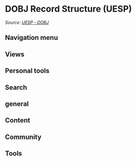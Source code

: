 # DOBJ Record Structure (UESP)

*Source: [UESP - DOBJ](https://en.uesp.net/wiki/Skyrim_Mod:Mod_File_Format/DOBJ)*

## Navigation menu

## Views

## Personal tools

## Search

## general

## Content

## Community

## Tools

